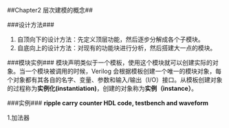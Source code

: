 ##Chapter2 层次建模的概念##

###设计方法###

1. 自顶向下的设计方法：先定义顶层功能，然后逐步分解成各个子模块。
2. 自底向上的设计方法：对现有的功能块进行分析，然后搭建大一点的模块。

###模块实例###
模块声明类似于一个模板，使用这个模块就可以创建实际的对象。当一个模块被调用的时候，Verilog 会根据模板创建一个唯一的模块对象，每个对象都有其各自的名字、变量、参数和输入/输出（I/O）接口。从模板创建对象的过程称为**实例化(instantiation)**，创建的对象称为**实例（instance）**。

###实例###
**ripple carry counter HDL code, testbench and waveform**

1.加法器













